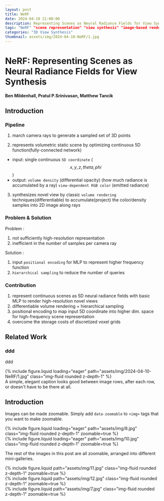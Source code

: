 ```yaml
---
layout: post
title: NeRF
date: 2024-04-10 21:00:00
description: Representing Scenes as Neural Radiance Fields for View Synthesis
tags: "NeRF" "scene representation" "view synthesis" "image-based rendering" "volume rendering" "3D deep learning" 
categories: "3D View Synthesis"
thumbnail: assets/img/2024-04-10-NeRF/1.jpg
---
```


# NeRF: Representing Scenes as Neural Radiance Fields for View Synthesis

#### Ben Mildenhall, Pratul P.Srinivasan, Matthew Tancik

## Introduction

### Pipeline

1. march camera rays to generate a sampled set of 3D points

2. represents volumetric static scene by optimizing continuous 5D function(fully-connected network)

- input: single continuous `5D coordinate` ($$x, y, z, theta, phi$$)
- output:
`volume density` (differential opacity) (how much radiance is accumulated by a ray)
`view-dependent RGB color` (emitted radiance)

3. synthesizes novel view by classic `volume rendering` techniques(differentiable) to accumulate(project) the color/density samples into 2D image along rays

### Problem & Solution

Problem :
1. not sufficiently high-resolution representation
2. inefficient in the number of samples per camera ray

Solution :
1. input `positional encoding` for MLP to represent higher frequency function
2. `hierarchical sampling` to reduce the number of queries

### Contribution

1. represent continuous scenes as 5D neural radiance fields with basic MLP to render high-resolution novel views
2. differentiable volume rendering + hierarchical sampling
3. positional encoding to map input 5D coordinate into higher dim. space for high-frequency scene representation
4. overcome the storage costs of discretized voxel grids

## Related Work

### ddd
 
ddd

<div class="row mt-3">
    <div class="col-sm mt-3 mt-md-0">
        {% include figure.liquid loading="eager" path="assets/img/2024-04-10-NeRF/1.jpg" class="img-fluid rounded z-depth-1" %}
    </div>
</div>
<div class="caption">
    A simple, elegant caption looks good between image rows, after each row, or doesn't have to be there at all.
</div>

## Introduction



Images can be made zoomable.
Simply add `data-zoomable` to `<img>` tags that you want to make zoomable.

<div class="row mt-3">
    <div class="col-sm mt-3 mt-md-0">
        {% include figure.liquid loading="eager" path="assets/img/8.jpg" class="img-fluid rounded z-depth-1" zoomable=true %}
    </div>
    <div class="col-sm mt-3 mt-md-0">
        {% include figure.liquid loading="eager" path="assets/img/10.jpg" class="img-fluid rounded z-depth-1" zoomable=true %}
    </div>
</div>

The rest of the images in this post are all zoomable, arranged into different mini-galleries.

<div class="row mt-3">
    <div class="col-sm mt-3 mt-md-0">
        {% include figure.liquid path="assets/img/11.jpg" class="img-fluid rounded z-depth-1" zoomable=true %}
    </div>
    <div class="col-sm mt-3 mt-md-0">
        {% include figure.liquid path="assets/img/12.jpg" class="img-fluid rounded z-depth-1" zoomable=true %}
    </div>
    <div class="col-sm mt-3 mt-md-0">
        {% include figure.liquid path="assets/img/7.jpg" class="img-fluid rounded z-depth-1" zoomable=true %}
    </div>
</div>
